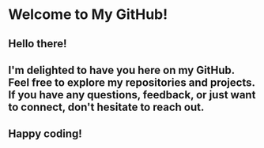 # Welcome to My GitHub!
## Hello there!

## I'm delighted to have you here on my GitHub. Feel free to explore my repositories and projects. If you have any questions, feedback, or just want to connect, don't hesitate to reach out.

## Happy coding!
